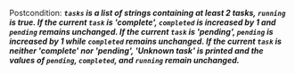 Postcondition: ***`tasks` is a list of strings containing at least 2 tasks, `running` is true. If the current `task` is 'complete', `completed` is increased by 1 and `pending` remains unchanged. If the current `task` is 'pending', `pending` is increased by 1 while `completed` remains unchanged. If the current `task` is neither 'complete' nor 'pending', 'Unknown task' is printed and the values of `pending`, `completed`, and `running` remain unchanged.***
